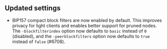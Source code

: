 Updated settings
----------------

- BIP157 compact block filters are now enabled by default. This improves privacy for light clients
  and enables better support for pruned nodes. The `-blockfilterindex` option now defaults to `basic`
  instead of `0` (disabled), and the `-peerblockfilters` option now defaults to `true` instead of `false` (#6708).